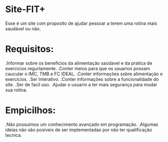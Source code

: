 # Site-FIT+
Esse é um site  com proposito de ajudar pessoar a terem  uma rotina mais saudável ou não.
# Requisitos:
.Informar sobre os benefícios da alimentação saúdavel e da pratica de exercicios regurlamente.
.Conter meios para que os usuarios possam caucular o IMC, TMB e FC IDEAL.
.Conter informações sobre alimentação e exercícios.
.Ser Interativo.
.Conter informações sobre a funcionalidade do site.
.Ser de facil uso.
.Ajudar o usuario a ter mais segurança para mudar sua rotina.

# Empicilhos:
.Não possuimos um conhecimento avançado em programação.
.Algumas ideias não são posiveis de ser implementadas por não ter qualificação tecnica.






